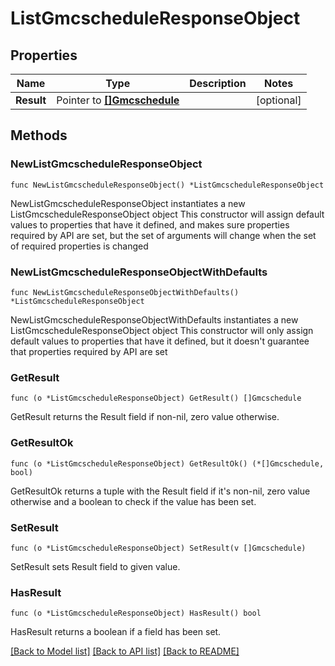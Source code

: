# ListGmcscheduleResponseObject

## Properties

Name | Type | Description | Notes
------------ | ------------- | ------------- | -------------
**Result** | Pointer to [**[]Gmcschedule**](Gmcschedule.md) |  | [optional] 

## Methods

### NewListGmcscheduleResponseObject

`func NewListGmcscheduleResponseObject() *ListGmcscheduleResponseObject`

NewListGmcscheduleResponseObject instantiates a new ListGmcscheduleResponseObject object
This constructor will assign default values to properties that have it defined,
and makes sure properties required by API are set, but the set of arguments
will change when the set of required properties is changed

### NewListGmcscheduleResponseObjectWithDefaults

`func NewListGmcscheduleResponseObjectWithDefaults() *ListGmcscheduleResponseObject`

NewListGmcscheduleResponseObjectWithDefaults instantiates a new ListGmcscheduleResponseObject object
This constructor will only assign default values to properties that have it defined,
but it doesn't guarantee that properties required by API are set

### GetResult

`func (o *ListGmcscheduleResponseObject) GetResult() []Gmcschedule`

GetResult returns the Result field if non-nil, zero value otherwise.

### GetResultOk

`func (o *ListGmcscheduleResponseObject) GetResultOk() (*[]Gmcschedule, bool)`

GetResultOk returns a tuple with the Result field if it's non-nil, zero value otherwise
and a boolean to check if the value has been set.

### SetResult

`func (o *ListGmcscheduleResponseObject) SetResult(v []Gmcschedule)`

SetResult sets Result field to given value.

### HasResult

`func (o *ListGmcscheduleResponseObject) HasResult() bool`

HasResult returns a boolean if a field has been set.


[[Back to Model list]](../README.md#documentation-for-models) [[Back to API list]](../README.md#documentation-for-api-endpoints) [[Back to README]](../README.md)


